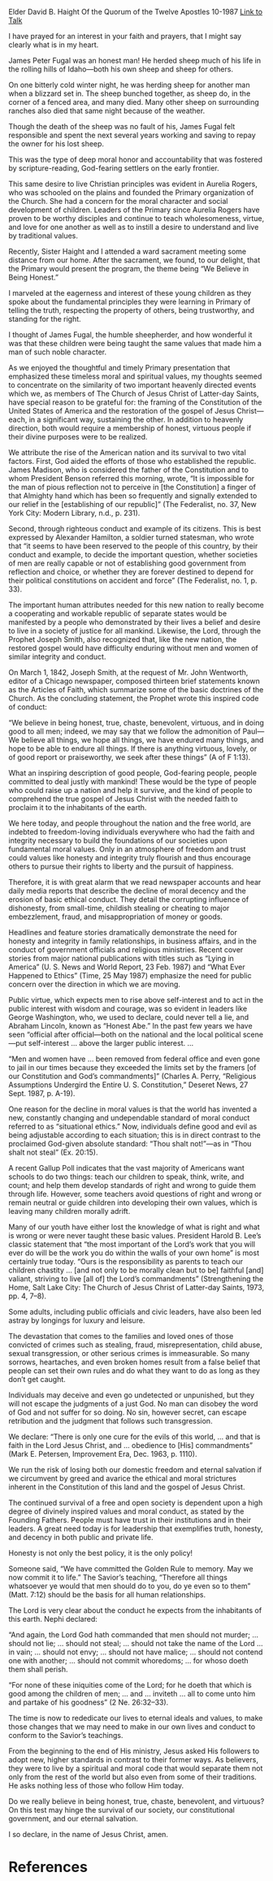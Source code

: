 Elder David B. Haight
Of the Quorum of the Twelve Apostles
10-1987
[Link to Talk](https://www.churchofjesuschrist.org/study/general-conference/1987/10/ethics-and-honesty?lang=eng)

I have prayed for an interest in your faith and prayers, that I might say clearly what is in my heart.

James Peter Fugal was an honest man! He herded sheep much of his life in the rolling hills of Idaho—both his own sheep and sheep for others.

On one bitterly cold winter night, he was herding sheep for another man when a blizzard set in. The sheep bunched together, as sheep do, in the corner of a fenced area, and many died. Many other sheep on surrounding ranches also died that same night because of the weather.

Though the death of the sheep was no fault of his, James Fugal felt responsible and spent the next several years working and saving to repay the owner for his lost sheep.

This was the type of deep moral honor and accountability that was fostered by scripture-reading, God-fearing settlers on the early frontier.

This same desire to live Christian principles was evident in Aurelia Rogers, who was schooled on the plains and founded the Primary organization of the Church. She had a concern for the moral character and social development of children. Leaders of the Primary since Aurelia Rogers have proven to be worthy disciples and continue to teach wholesomeness, virtue, and love for one another as well as to instill a desire to understand and live by traditional values.

Recently, Sister Haight and I attended a ward sacrament meeting some distance from our home. After the sacrament, we found, to our delight, that the Primary would present the program, the theme being “We Believe in Being Honest.”

I marveled at the eagerness and interest of these young children as they spoke about the fundamental principles they were learning in Primary of telling the truth, respecting the property of others, being trustworthy, and standing for the right.

I thought of James Fugal, the humble sheepherder, and how wonderful it was that these children were being taught the same values that made him a man of such noble character.

As we enjoyed the thoughtful and timely Primary presentation that emphasized these timeless moral and spiritual values, my thoughts seemed to concentrate on the similarity of two important heavenly directed events which we, as members of The Church of Jesus Christ of Latter-day Saints, have special reason to be grateful for: the framing of the Constitution of the United States of America and the restoration of the gospel of Jesus Christ—each, in a significant way, sustaining the other. In addition to heavenly direction, both would require a membership of honest, virtuous people if their divine purposes were to be realized.

We attribute the rise of the American nation and its survival to two vital factors. First, God aided the efforts of those who established the republic. James Madison, who is considered the father of the Constitution and to whom President Benson referred this morning, wrote, “It is impossible for the man of pious reflection not to perceive in [the Constitution] a finger of that Almighty hand which has been so frequently and signally extended to our relief in the [establishing of our republic]” (The Federalist, no. 37, New York City: Modern Library, n.d., p. 231).

Second, through righteous conduct and example of its citizens. This is best expressed by Alexander Hamilton, a soldier turned statesman, who wrote that “it seems to have been reserved to the people of this country, by their conduct and example, to decide the important question, whether societies of men are really capable or not of establishing good government from reflection and choice, or whether they are forever destined to depend for their political constitutions on accident and force” (The Federalist, no. 1, p. 33).

The important human attributes needed for this new nation to really become a cooperating and workable republic of separate states would be manifested by a people who demonstrated by their lives a belief and desire to live in a society of justice for all mankind. Likewise, the Lord, through the Prophet Joseph Smith, also recognized that, like the new nation, the restored gospel would have difficulty enduring without men and women of similar integrity and conduct.

On March 1, 1842, Joseph Smith, at the request of Mr. John Wentworth, editor of a Chicago newspaper, composed thirteen brief statements known as the Articles of Faith, which summarize some of the basic doctrines of the Church. As the concluding statement, the Prophet wrote this inspired code of conduct:

“We believe in being honest, true, chaste, benevolent, virtuous, and in doing good to all men; indeed, we may say that we follow the admonition of Paul—We believe all things, we hope all things, we have endured many things, and hope to be able to endure all things. If there is anything virtuous, lovely, or of good report or praiseworthy, we seek after these things” (A of F 1:13).

What an inspiring description of good people, God-fearing people, people committed to deal justly with mankind! These would be the type of people who could raise up a nation and help it survive, and the kind of people to comprehend the true gospel of Jesus Christ with the needed faith to proclaim it to the inhabitants of the earth.

We here today, and people throughout the nation and the free world, are indebted to freedom-loving individuals everywhere who had the faith and integrity necessary to build the foundations of our societies upon fundamental moral values. Only in an atmosphere of freedom and trust could values like honesty and integrity truly flourish and thus encourage others to pursue their rights to liberty and the pursuit of happiness.

Therefore, it is with great alarm that we read newspaper accounts and hear daily media reports that describe the decline of moral decency and the erosion of basic ethical conduct. They detail the corrupting influence of dishonesty, from small-time, childish stealing or cheating to major embezzlement, fraud, and misappropriation of money or goods.

Headlines and feature stories dramatically demonstrate the need for honesty and integrity in family relationships, in business affairs, and in the conduct of government officials and religious ministries. Recent cover stories from major national publications with titles such as “Lying in America” (U. S. News and World Report, 23 Feb. 1987) and “What Ever Happened to Ethics” (Time, 25 May 1987) emphasize the need for public concern over the direction in which we are moving.

Public virtue, which expects men to rise above self-interest and to act in the public interest with wisdom and courage, was so evident in leaders like George Washington, who, we used to declare, could never tell a lie, and Abraham Lincoln, known as “Honest Abe.” In the past few years we have seen “official after official—both on the national and the local political scene—put self-interest … above the larger public interest. …

“Men and women have … been removed from federal office and even gone to jail in our times because they exceeded the limits set by the framers [of our Constitution and God’s commandments]” (Charles A. Perry, “Religious Assumptions Undergird the Entire U. S. Constitution,” Deseret News, 27 Sept. 1987, p. A-19).

One reason for the decline in moral values is that the world has invented a new, constantly changing and undependable standard of moral conduct referred to as “situational ethics.” Now, individuals define good and evil as being adjustable according to each situation; this is in direct contrast to the proclaimed God-given absolute standard: “Thou shalt not!”—as in “Thou shalt not steal” (Ex. 20:15).

A recent Gallup Poll indicates that the vast majority of Americans want schools to do two things: teach our children to speak, think, write, and count; and help them develop standards of right and wrong to guide them through life. However, some teachers avoid questions of right and wrong or remain neutral or guide children into developing their own values, which is leaving many children morally adrift.

Many of our youth have either lost the knowledge of what is right and what is wrong or were never taught these basic values. President Harold B. Lee’s classic statement that “the most important of the Lord’s work that you will ever do will be the work you do within the walls of your own home” is most certainly true today. “Ours is the responsibility as parents to teach our children chastity … [and not only to be morally clean but to be] faithful [and] valiant, striving to live [all of] the Lord’s commandments” (Strengthening the Home, Salt Lake City: The Church of Jesus Christ of Latter-day Saints, 1973, pp. 4, 7–8).

Some adults, including public officials and civic leaders, have also been led astray by longings for luxury and leisure.

The devastation that comes to the families and loved ones of those convicted of crimes such as stealing, fraud, misrepresentation, child abuse, sexual transgression, or other serious crimes is immeasurable. So many sorrows, heartaches, and even broken homes result from a false belief that people can set their own rules and do what they want to do as long as they don’t get caught.

Individuals may deceive and even go undetected or unpunished, but they will not escape the judgments of a just God. No man can disobey the word of God and not suffer for so doing. No sin, however secret, can escape retribution and the judgment that follows such transgression.

We declare: “There is only one cure for the evils of this world, … and that is faith in the Lord Jesus Christ, and … obedience to [His] commandments” (Mark E. Petersen, Improvement Era, Dec. 1963, p. 1110).

We run the risk of losing both our domestic freedom and eternal salvation if we circumvent by greed and avarice the ethical and moral strictures inherent in the Constitution of this land and the gospel of Jesus Christ.

The continued survival of a free and open society is dependent upon a high degree of divinely inspired values and moral conduct, as stated by the Founding Fathers. People must have trust in their institutions and in their leaders. A great need today is for leadership that exemplifies truth, honesty, and decency in both public and private life.

Honesty is not only the best policy, it is the only policy!

Someone said, “We have committed the Golden Rule to memory. May we now commit it to life.” The Savior’s teaching, “Therefore all things whatsoever ye would that men should do to you, do ye even so to them” (Matt. 7:12) should be the basis for all human relationships.

The Lord is very clear about the conduct he expects from the inhabitants of this earth. Nephi declared:

“And again, the Lord God hath commanded that men should not murder; … should not lie; … should not steal; … should not take the name of the Lord … in vain; … should not envy; … should not have malice; … should not contend one with another; … should not commit whoredoms; … for whoso doeth them shall perish.

“For none of these iniquities come of the Lord; for he doeth that which is good among the children of men; … and … inviteth … all to come unto him and partake of his goodness” (2 Ne. 26:32–33).

The time is now to rededicate our lives to eternal ideals and values, to make those changes that we may need to make in our own lives and conduct to conform to the Savior’s teachings.

From the beginning to the end of His ministry, Jesus asked His followers to adopt new, higher standards in contrast to their former ways. As believers, they were to live by a spiritual and moral code that would separate them not only from the rest of the world but also even from some of their traditions. He asks nothing less of those who follow Him today.

Do we really believe in being honest, true, chaste, benevolent, and virtuous? On this test may hinge the survival of our society, our constitutional government, and our eternal salvation.

I so declare, in the name of Jesus Christ, amen.

# References
